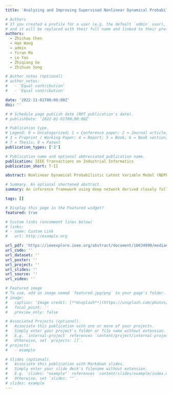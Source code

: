 ```yaml
---
title: 'Analyzing and Improving Supervised Nonlinear Dynamical Probabilistic Latent Variable Model for Inferential Sensors'

# Authors
# If you created a profile for a user (e.g. the default `admin` user), write the username (folder name) here
# and it will be replaced with their full name and linked to their profile.
authors:
  - Zhichao Chen
  - Hao Wang
  - admin
  - Yiran Ma
  - Le Yao
  - Zhiqiang Ge
  - Zhihuan Song

# Author notes (optional)
# author_notes:
#   - 'Equal contribution'
#   - 'Equal contribution'

date: '2022-11-01T00:00:00Z'
doi: ''

# # Schedule page publish date (NOT publication's date).
# publishDate: '2022-01-01T00:00:00Z'

# Publication type.
# Legend: 0 = Uncategorized; 1 = Conference paper; 2 = Journal article;
# 3 = Preprint / Working Paper; 4 = Report; 5 = Book; 6 = Book section;
# 7 = Thesis; 8 = Patent
publication_types: ['2']

# Publication name and optional abbreviated publication name.
publication: IEEE Transactions on Industrial Informatics
publication_short: T-II

abstract: Nonlinear Dynamical Probabilistic Latent Variable Model (NDPLVM) and its variants, essential in industrial inferential sensors, face challenges in latent space inference and deep learning (DL) backend implementation. The first issue arises from the assumption that covariates directly infer the latent variable, potentially leading to inaccuracies. The second issue involves the discrepancy between the probabilistic distribution function form of NDPLVMs and data sample-based operation of DL backends. Addressing these,this study introduces the Optimal Control-NDPLVM(OC-NDPLVM), a model designed to enhance performance by analyzing NDPLVMs learning and tackling these issues. For the first problem, NDPLVMs’ learning is reinterpreted as an optimization problem, solved by alternating direction method of multipliers, and selecting the inference network’s input via studying optimal solution’s structure. To address the second issue, OC-NDPLVM adapts mean and covariance equations for compatibility with DL backends. This model’s effectiveness is validated through experiments on two inferential sensor datasets.

# Summary. An optional shortened abstract.
summary: An inference framework using deep network derived closely following optimal control principals for large-scale modeling chemical processes.

tags: []

# Display this page in the Featured widget?
featured: true

# Custom links (uncomment lines below)
# links:
# - name: Custom Link
#   url: http://example.org

url_pdf: 'https://ieeexplore.ieee.org/abstract/document/10634990/media#media'
url_code: ''
url_dataset: ''
url_poster: ''
url_project: ''
url_slides: ''
url_source: ''
url_video: ''

# Featured image
# To use, add an image named `featured.jpg/png` to your page's folder.
# image:
#   caption: 'Image credit: [**Unsplash**](https://unsplash.com/photos/pLCdAaMFLTE)'
#   focal_point: ''
#   preview_only: false

# Associated Projects (optional).
#   Associate this publication with one or more of your projects.
#   Simply enter your project's folder or file name without extension.
#   E.g. `internal-project` references `content/project/internal-project/index.md`.
#   Otherwise, set `projects: []`.
# projects:
#   - example

# Slides (optional).
#   Associate this publication with Markdown slides.
#   Simply enter your slide deck's filename without extension.
#   E.g. `slides: "example"` references `content/slides/example/index.md`.
#   Otherwise, set `slides: ""`.
# slides: example
---
```


<!-- {{% callout note %}}
Click the _Cite_ button above to demo the feature to enable visitors to import publication metadata into their reference management software.
{{% /callout %}} -->

<!-- {{% callout note %}}
Create your slides in Markdown - click the _Slides_ button to check out the example.
{{% /callout %}} -->

<!-- Supplementary notes can be added here, including [code, math, and images](https://wowchemy.com/docs/writing-markdown-latex/). -->
